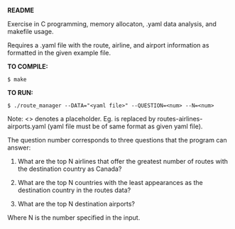 **README**
 
Exercise in C programming, memory allocaton, .yaml data analysis, and makefile usage.

Requires a .yaml file with the route, airline, and airport information as formatted in the given example file.

**TO COMPILE:**

    $ make

**TO RUN:**

    $ ./route_manager --DATA="<yaml file>" --QUESTION=<num> --N=<num>

Note: <> denotes a placeholder. Eg. <yaml file> is replaced by routes-airlines-airports.yaml (yaml file
must be of same format as given yaml file).

The question number corresponds to three questions that the program can answer:

1) What are the top N airlines that offer the greatest number of routes with the destination country as Canada?

2) What are the top N countries with the least appearances as the destination country in the routes data?

3) What are the top N destination airports?

Where N is the number specified in the input.
